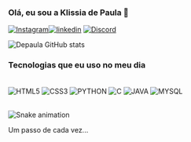 ### Olá, eu sou a Klissia de Paula 🍒
[![Instagram](https://img.shields.io/badge/Instagram-E4405F?style=for-the-badge&logo=instagram&logoColor=white)](https://instagram.com/depaula_off?igshid=MzNlNGNkZWQ4Mg==)[![linkedin](https://img.shields.io/badge/LinkedIn-0077B5?style=for-the-badge&logo=linkedin&logoColor=white)](https://www.linkedin.com/in/klissia-de-paula-227903231/) [![Discord](https://img.shields.io/badge/Discord-7289DA?style=for-the-badge&logo=discord&logoColor=white)](Depaula_off#8703) 

![Depaula GitHub stats](https://github-readme-stats.vercel.app/api?username=Klissiadepaula&show_icons=true&theme=radical)

### Tecnologias que eu uso no meu dia

<div style="display: inline_block"><br/>
  <img align="center" alt="HTML5" src="https://img.shields.io/badge/HTML5-E34F26?style=for-the-badge&logo=html5&logoColor=white"/>
  <img align="center" alt="CSS3" src="https://img.shields.io/badge/CSS3-1572B6?style=for-the-badge&logo=css3&logoColor=white"/>
  <img align="center" alt="PYTHON" src="https://img.shields.io/badge/Python-3776AB?style=for-the-badge&logo=python&logoColor=white "/>
  <img align="center" alt="C" src="https://img.shields.io/badge/C-00599C?style=for-the-badge&logo=c&logoColor=white"/>
  <img align="center" alt="JAVA" src="https://img.shields.io/badge/Java-ED8B00?style=for-the-badge&logo=openjdk&logoColor=white"/>
  <img align="center" alt="MYSQL " src="https://img.shields.io/badge/MySQL-00000F?style=for-the-badge&logo=mysql&logoColor=white"/>
  </div></br>
  
![Snake animation](https://github.com/rafaballerini2/rafaballerini2/blob/output/github-contribution-grid-snake.svg)
 
 Um passo de cada vez...
  
